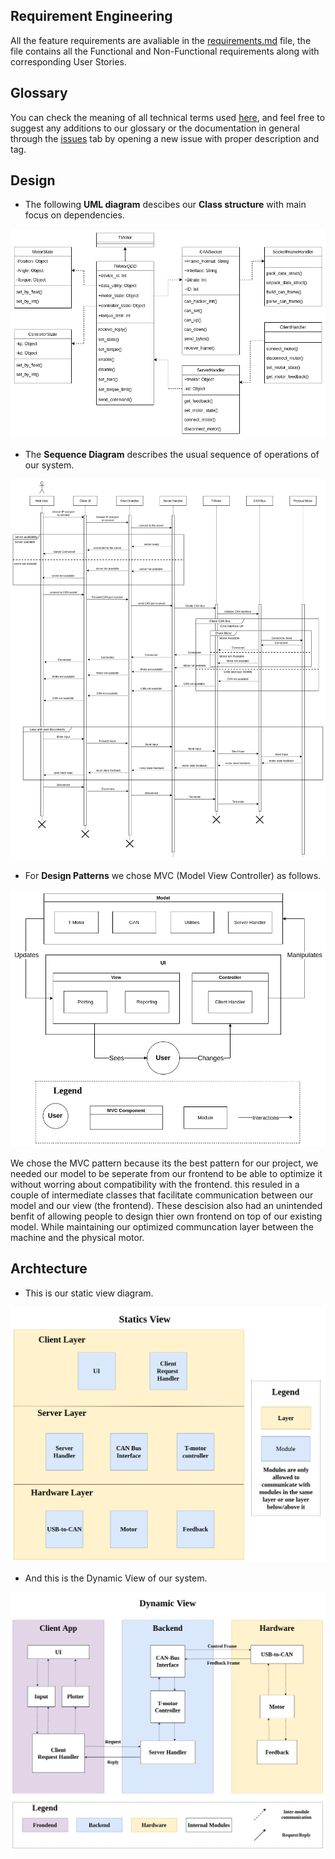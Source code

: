 ## Requirement Engineering
All the feature requirements are avaliable in the [requirements.md](documentation/requirements.md) file, the file contains all the Functional and Non-Functional requirements along with corresponding User Stories.  

## Glossary
You can check the meaning of all technical terms used [here](documentation/glossary.md), and feel free to suggest any additions to our glossary or the documentation in general through the [issues](https://github.com/SeifAbdElrhman/T-Motor-Controller/issues) tab by opening a new issue with proper description and tag.  

## Design 
* The following **UML diagram** descibes our **Class structure** with main focus on dependencies.  

![Send](documentation/Class_Diagram.png)

* The **Sequence Diagram** describes the usual sequence of operations of our system.  

![Send](documentation/Sequence_Diagram.png)

* For **Design Patterns** we chose MVC (Model View Controller) as follows.

![Send](documentation/Model_View_Controller.png)

We chose the MVC pattern because its the best pattern for our project, we needed our model to be seperate from our frontend to be able to optimize it without worring about compatibility with the frontend. this resuled in a couple of intermediate classes that facilitate communication between our model and our view (the frontend). These descision also had an unintended benfit of allowing people to design thier own frontend on top of our existing model. While maintaining our optimized communcation layer between the machine and the physical motor.

## Archtecture
* This is our static view diagram.  

![Send](documentation/Static_View.png)

* And this is the Dynamic View of our system.

![Send](documentation/Dynamic_View.png)
